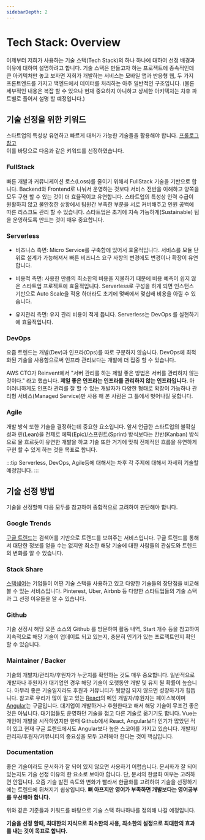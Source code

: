 ```yaml
---
sidebarDepth: 2
---
```


# Tech Stack: Overview

이제부터 저희가 사용하는 기술 스택(Tech Stack)의 하나 하나에 대하여 선정 배경과 이유에 대하여 설명하려고 합니다. 기술 스택은 만들고자 하는 프로젝트에 종속적인데 큰 아키텍처만 놓고 보자면 저희가 개발하는 서비스는 모바일 앱과 반응형 웹, 두 가지 프론트엔드를 가지고 백엔드에서 데이터를 처리하는 아주 일반적인 구조입니다. (물론 세부적인 내용은 복잡 할 수 있으나 현재 중요하지 아니하고 상세한 아키텍처는 차후 파트별로 풀어서 설명 할 예정입니다.)

## 기술 선정을 위한 키워드

스타트업의 특성상 유연하고 빠르게 대처가 가능한 기술들을 활용해야 합니다. [프롤로그 참고](/wedev/prologue/)<br>
이를 바탕으로 다음과 같은 키워드를 선정하였습니다.

### FullStack

빠른 개발과 커뮤니케이션 로스(Loss)를 줄이기 위해서 FullStack 기술을 기반으로 합니다. Backend와 Frontend로 나눠서 운영하는 것보다 서비스 전반을 이해하고 양쪽을 모두 구현 할 수 있는 것이 더 효율적이고 유연합니다. 스타트업의 특성상 인력 수급이 원활하지 않고 불안정한 상황에서 팀원간 부족한 부분을 서로 커버해주고 인원 공백에 따른 리스크도 관리 할 수 있습니다. 스타트업은 초기에 지속 가능하게(Sustainable) 팀을 운영하도록 만드는 것이 매우 중요합니다.

### Serverless

* 비즈니스 측면: Micro Service를 구축함에 있어서 효율적입니다. 서비스를 모듈 단위로 설계가 가능해져서 빠른 비즈니스 요구 사항의 변경에도 변경이나 확장이 유연합니다.

* 비용적 측면: 사용한 만큼의 최소한의 비용을 지불하기 때문에 비용 예측이 쉽지 않은 스타트업 프로젝트에 효율적입니다. Serverless로 구성을 하게 되면 인스턴스 기반으로 Auto Scale을 적용 하더라도 초기에 몇배에서 몇십배 비용을 아낄 수 있습니다.

* 유지관리 측면: 유지 관리 비용이 적게 듭니다. Serverless는 DevOps 를 실현하기에 효율적입니다.

### DevOps

요즘 트렌드는 개발(Dev)과 인프라(Ops)를 따로 구분하지 않습니다. DevOps에 최적화된 기술을 사용함으로써 인프라 관리보다는 개발에 더 집중 할 수 있습니다.

AWS CTO가 Reinvent에서 "서버 관리를 하는 제일 좋은 방법은 서버를 관리하지 않는 것이다." 라고 했습니다. **제일 좋은 인프라는 인프라를 관리하지 않는 인프라입니다.** 아이러니하게도 인프라 관리를 잘 할 수 있는 개발자가 다양한 형태로 확장이 가능하나 관리형 서비스(Managed Service)만 사용 해 본 사람은 그 틀에서 벗어나질 못합니다.

### Agile

개발 방식 또한 기술을 결정하는데 중요한 요소입니다. 앞서 언급한 스타트업의 불확실성과 린(Lean)을 전제로 에픽(Epic)/스프린트(Sprint) 방식보다는 칸반(Kanban) 방식으로 물 흐르듯이 유연한 개발을 하고 기술 또한 거기에 맞춰 전체적인 흐름을 유연하게 구현 할 수 있게 하는 것을 목표로 합니다.

:::tip
Serverless, DevOps, Agile등에 대해서는 차후 각 주제에 대해서 자세히 기술할 예정입니다.
:::


## 기술 선정 방법

기술을 선정할때 다음 모두를 참고하여 종합적으로 고려하여 판단해야 합니다.

### Google Trends

[구글 트렌드](https://trends.google.com/)는 검색어를 기반으로 트렌드를 보여주는 서비스입니다. 구글 트렌드를 통해서 대단한 정보를 얻을 수는 없지만 최소한 해당 기술에 대한 사람들의 관심도와 트렌드의 변화를 알 수 있습니다.

### Stack Share

[스택쉐어](https://stackshare.io/)는 기업들이 어떤 기술 스택을 사용하고 있고 다양한 기술들의 장단점을 비교해 볼 수 있는 서비스입니다. Pinterest, Uber, Airbnb 등 다양한 스타트업들의 기술 스택과 그 선정 이유들을 알 수 있습니다.

### Github

기술 선정시 해당 오픈 소스의 Github 를 방문하여 활동 내역, Start 개수 등을 참고하여 지속적으로 해당 기술이 업데이트 되고 있는지, 충분히 인기가 있는 프로젝트인지 확인할 수 있습니다.

### Maintainer / Backer

기술의 개발자/관리자/후원자가 누군지를 확인하는 것도 매우 중요합니다. 일반적으로 개발자나 후원자가 대기업인 경우 해당 기술이 오랫동안 개발 및 유지 될 확률이 높습니다. 아무리 좋은 기술일지라도 후원과 커뮤니티가 뒷받침 되지 않으면 성장하기가 힘듭니다. 참고로 우리가 많이 알고 있는 [React](https://reactjs.org)의 메인 개발자/후원자는 페이스북이며 [Angular](https://angular.io)는 구글입니다. 대기업이 개발하거나 후원한다고 해서 해당 기술이 무조건 좋은 것은 아닙니다. 대기업들도 운영하던 기술을 접고 다른 기술로 옮기기도 합니다. Vue는 개인이 개발을 시작하였지만 한때 Github에서 React, Angular보다 인기가 많았던 적이 있고 현재 구글 트렌드에서도 Angular보다 높은 스코어를 가지고 있습니다. 개발자/관리자/후원자/커뮤니티의 중요성을 모두 고려해야 한다는 것이 핵심입니다.

### Documentation

좋은 기술이라도 문서화가 잘 되어 있지 않으면 사용하기 어렵습니다. 문서화가 잘 되어 있는지도 기술 선정 이유의 한 요소로 보아야 합니다. 단, 문서의 한글화 여부는 고려하면 안됩니다. 요즘 기술 발전 속도와 변화가 빨라서 한글화를 고려하여 기술을 선정하기에는 트렌드에 뒤쳐지기 쉽상입니다. **뼈 아프지만 영어가 부족하면 개발보다는 영어공부를 우선해야 합니다.**

위와 같은 기준들과 키워드를 바탕으로 기술 스택 하나하나를 정의해 나갈 예정입니다.

**기술을 선정 할때, 최대한의 지식으로 최소한의 사용, 최소한의 설정으로 최대한의 효과를 내는 것이 목표로 합니다.**

